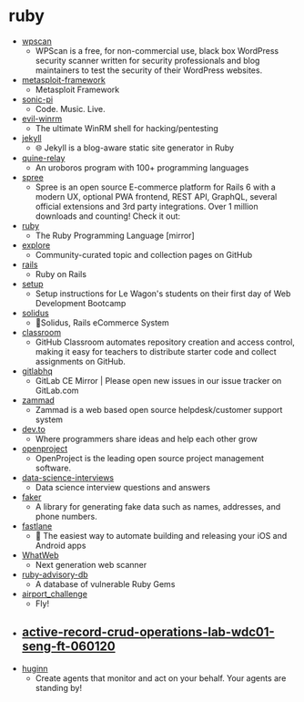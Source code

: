 # ruby
- [wpscan](https://github.com/wpscanteam/wpscan)
  - WPScan is a free, for non-commercial use, black box WordPress security scanner written for security professionals and blog maintainers to test the security of their WordPress websites.
- [metasploit-framework](https://github.com/rapid7/metasploit-framework)
  - Metasploit Framework
- [sonic-pi](https://github.com/samaaron/sonic-pi)
  - Code. Music. Live.
- [evil-winrm](https://github.com/Hackplayers/evil-winrm)
  - The ultimate WinRM shell for hacking/pentesting
- [jekyll](https://github.com/jekyll/jekyll)
  - 🌐 Jekyll is a blog-aware static site generator in Ruby
- [quine-relay](https://github.com/mame/quine-relay)
  - An uroboros program with 100+ programming languages
- [spree](https://github.com/spree/spree)
  - Spree is an open source E-commerce platform for Rails 6 with a modern UX, optional PWA frontend, REST API, GraphQL, several official extensions and 3rd party integrations. Over 1 million downloads and counting! Check it out:
- [ruby](https://github.com/ruby/ruby)
  - The Ruby Programming Language [mirror]
- [explore](https://github.com/github/explore)
  - Community-curated topic and collection pages on GitHub
- [rails](https://github.com/rails/rails)
  - Ruby on Rails
- [setup](https://github.com/lewagon/setup)
  - Setup instructions for Le Wagon's students on their first day of Web Development Bootcamp
- [solidus](https://github.com/solidusio/solidus)
  - 🛒Solidus, Rails eCommerce System
- [classroom](https://github.com/education/classroom)
  - GitHub Classroom automates repository creation and access control, making it easy for teachers to distribute starter code and collect assignments on GitHub.
- [gitlabhq](https://github.com/gitlabhq/gitlabhq)
  - GitLab CE Mirror | Please open new issues in our issue tracker on GitLab.com
- [zammad](https://github.com/zammad/zammad)
  - Zammad is a web based open source helpdesk/customer support system
- [dev.to](https://github.com/thepracticaldev/dev.to)
  - Where programmers share ideas and help each other grow
- [openproject](https://github.com/opf/openproject)
  - OpenProject is the leading open source project management software.
- [data-science-interviews](https://github.com/alexeygrigorev/data-science-interviews)
  - Data science interview questions and answers
- [faker](https://github.com/faker-ruby/faker)
  - A library for generating fake data such as names, addresses, and phone numbers.
- [fastlane](https://github.com/fastlane/fastlane)
  - 🚀 The easiest way to automate building and releasing your iOS and Android apps
- [WhatWeb](https://github.com/urbanadventurer/WhatWeb)
  - Next generation web scanner
- [ruby-advisory-db](https://github.com/rubysec/ruby-advisory-db)
  - A database of vulnerable Ruby Gems
- [airport_challenge](https://github.com/makersacademy/airport_challenge)
  - Fly!
- [active-record-crud-operations-lab-wdc01-seng-ft-060120](https://github.com/learn-co-students/active-record-crud-operations-lab-wdc01-seng-ft-060120)
  - 
- [huginn](https://github.com/huginn/huginn)
  - Create agents that monitor and act on your behalf. Your agents are standing by!
